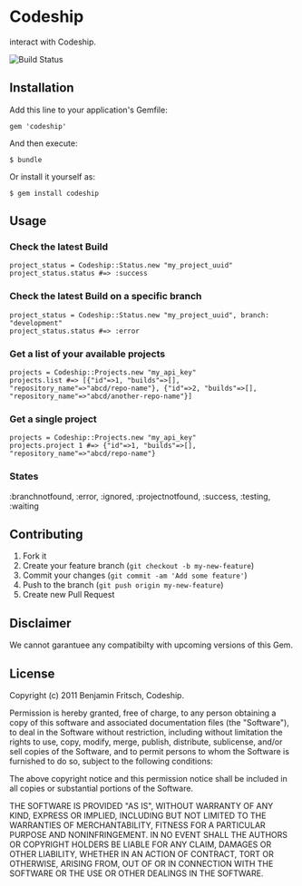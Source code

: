 # Codeship

interact with Codeship.

![Build Status](https://www.codeship.io/projects/e8bf3890-ee53-0130-957a-52ea4b2c7608/status)


## Installation

Add this line to your application's Gemfile:

    gem 'codeship'

And then execute:

    $ bundle

Or install it yourself as:

    $ gem install codeship

## Usage

### Check the latest Build

    project_status = Codeship::Status.new "my_project_uuid"
    project_status.status #=> :success

### Check the latest Build on a specific branch

    project_status = Codeship::Status.new "my_project_uuid", branch: "development"
    project_status.status #=> :error

### Get a list of your available projects

    projects = Codeship::Projects.new "my_api_key"
    projects.list #=> [{"id"=>1, "builds"=>[], "repository_name"=>"abcd/repo-name"}, {"id"=>2, "builds"=>[], "repository_name"=>"abcd/another-repo-name"}]

### Get a single project

    projects = Codeship::Projects.new "my_api_key"
    projects.project 1 #=> {"id"=>1, "builds"=>[], "repository_name"=>"abcd/repo-name"}


### States

:branchnotfound, :error, :ignored, :projectnotfound, :success, :testing, :waiting

## Contributing

1. Fork it
2. Create your feature branch (`git checkout -b my-new-feature`)
3. Commit your changes (`git commit -am 'Add some feature'`)
4. Push to the branch (`git push origin my-new-feature`)
5. Create new Pull Request

## Disclaimer

We cannot garantuee any compatibilty with upcoming versions of this Gem.


## License

Copyright (c) 2011 Benjamin Fritsch, Codeship.

Permission is hereby granted, free of charge, to any person obtaining a copy of this software and associated documentation files (the "Software"), to deal in the Software without restriction, including without limitation the rights to use, copy, modify, merge, publish, distribute, sublicense, and/or sell copies of the Software, and to permit persons to whom the Software is furnished to do so, subject to the following conditions:

The above copyright notice and this permission notice shall be included in all copies or substantial portions of the Software.

THE SOFTWARE IS PROVIDED "AS IS", WITHOUT WARRANTY OF ANY KIND, EXPRESS OR IMPLIED, INCLUDING BUT NOT LIMITED TO THE WARRANTIES OF MERCHANTABILITY, FITNESS FOR A PARTICULAR PURPOSE AND NONINFRINGEMENT. IN NO EVENT SHALL THE AUTHORS OR COPYRIGHT HOLDERS BE LIABLE FOR ANY CLAIM, DAMAGES OR OTHER LIABILITY, WHETHER IN AN ACTION OF CONTRACT, TORT OR OTHERWISE, ARISING FROM, OUT OF OR IN CONNECTION WITH THE SOFTWARE OR THE USE OR OTHER DEALINGS IN THE SOFTWARE.
